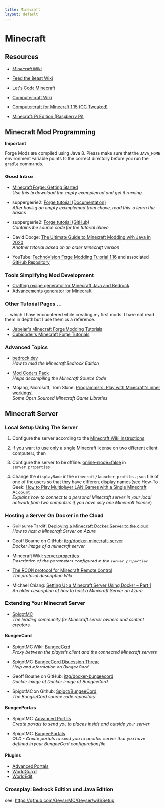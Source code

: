 ```yaml
---
title: Minecraft
layout: default
---
```


# Minecraft

## Resources

* [Minecraft Wiki](https://minecraft.gamepedia.com/Minecraft_Wiki)
* [Feed the Beast Wiki](https://ftb.gamepedia.com/FTB_Wiki)

* [Let's Code Minecraft](https://games.jff.de/lets-code-minecraft/)
* [Computercraft Wiki](http://www.computercraft.info/wiki/Main_Page)
* [Computercraft for Minecraft 1.15 (CC Tweaked)](https://www.curseforge.com/minecraft/mc-mods/cc-tweaked)
* [Minecraft: Pi Edition (Raspberry Pi)](https://www.minecraft.net/en-us/edition/pi/)

## Minecraft Mod Programming

**Important**

Forge Mods are compiled using Java 8. Please make sure that the `JAVA_HOME` environment variable points to the correct directory before you run the `gradle` commands.

### Good Intros

* [Minecraft Forge: Getting Started](https://mcforge.readthedocs.io/en/1.15.x/gettingstarted/)<br />*Use this to download the empty examplemod and get it running*<br />

* suppergerrie2: [Forge tutorial (Documentation)](https://suppergerrie2.com/category/forge-tutorial/)<br />*After having an empty examplemod from above, read this to learn the basics*<br />

* suppergerrie2: [Forge tutorial (GitHub)](https://github.com/suppergerrie2/ForgeTutorial)<br />*Contains the source code for the tutorial above*<br />

* David Dodge: [The Ultimate Guide to Minecraft Modding with Java in 2020](https://codakid.com/guide-to-minecraft-modding-with-java/)<br />*Another tutorial based on an older Minecraft version*

* YouTube: [TechnoVision Forge Modding Tutorial 1.16](https://www.youtube.com/watch?v=JOTH1eDP99Y&list=PLDhiRTZ_vnoUI3-9z0Zg-I8tTSp3EfOia) and associated [GitHub Repository](https://github.com/TechnoVisionDev/Forge-Modding-Tutorial-1.16)<br />

### Tools Simplifying Mod Development

* [Crafting recipe generator for Minecraft Java and Bedrock](https://crafting.thedestruc7i0n.ca)
* [Advancements generator for Minecraft](https://advancements.thedestruc7i0n.ca/)

### Other Tutorial Pages ...

... which I have encountered while creating my first mods. I have not read them in depth but I use them as a reference.

* [Jabelar's Minecraft Forge Modding Tutorials](http://jabelarminecraft.blogspot.com)
* [Cubicoder's Minecraft Forge Tutorials](https://cubicoder.github.io)

### Advanced Topics

* [bedrock.dev](https://bedrock.dev/)<br />*How to mod the Minecraft Bedrock Edition*<br />

* [Mod Coders Pack](https://minecraft.gamepedia.com/Programs_and_editors/Mod_Coder_Pack)<br />*Helps decompiling the Minecraft Source Code*<br />

* Mojang, Microsoft, Tom Stone: [Programmers: Play with Minecraft's inner workings!](https://www.minecraft.net/en-us/article/programmers-play-minecrafts-inner-workings)<br />*Some Open Sourced Minecraft Game Libraries*<br />

## Minecraft Server

### Local Setup Using The Server

1. Configure the server according to the [Minecraft Wiki instructions](https://minecraft.gamepedia.com/Tutorials/Setting_up_a_server)

1.  If you want to use only a single Minecraft license on two different client computers, then

1.  Configure the server to be offline: [online-mode=false](https://gaming.stackexchange.com/a/351825) in `server.properties`

1. Change the `displayName` in the `minecraft/launcher_profiles.json` file of one of the users so that they have different display names (see How-To Geek: [How to Play Multiplayer LAN Games with a Single Minecraft Account](https://www.howtogeek.com/239649/how-to-play-multiplayer-lan-games-with-a-single-minecraft-account/)<br />*Explains how to connect to a personal Minecraft server in your local network from two computers if you have only one Minecraft license*)

### Hosting a Server On Docker in the Cloud

* Guillaume Tardif: [Deploying a Minecraft Docker Server to the cloud](https://www.docker.com/blog/deploying-a-minecraft-docker-server-to-the-cloud/)<br />*How to host a Minecraft Server on Azure*<br />

* Geoff Bourne on GitHub: [itzg/docker-minecraft-server](https://github.com/itzg/docker-minecraft-server)<br />*Docker image of a minecraft server*

* Minecraft Wiki: [server.properties](https://minecraft.gamepedia.com/Server.properties)<br />*Description of the parameters configured in the `server.properties`*

* [The RCON protocol for Minecraft Remote Control](https://wiki.vg/RCON)<br />*The protocol description Wiki*

* Michael Chiang: [Setting Up a Minecraft Server Using Docker – Part 1](https://www.docker.com/blog/minecraft-server-docker-1/)<br />*An older description of how to host a Minecraft Server on Azure*<br />

### Extending Your Minecraft Server

* [SpigotMC](https://www.spigotmc.org/wiki/about-spigot/)<br />*The leading community for Minecraft server owners and content creators.*<br />

#### BungeeCord

* SpigotMC Wiki: [BungeeCord](https://www.spigotmc.org/wiki/bungeecord/)<br />*Proxy between the player's client and the connected Minecraft servers*<br />

* SpigotMC: [BungeeCord Disucssion Thread](https://www.spigotmc.org/threads/1-8-1-15-bungeecord.392/)<br />*Help and information on BungeeCord*<br />

* Geoff Bourne on GitHub: [itzg/docker-bungeecord](https://github.com/itzg/docker-bungeecord)<br />*Docker image of Docker image of BungeeCord*

* SpigotMC on Github: [Spigot/BungeeCord](https://github.com/SpigotMC/BungeeCord)<br />*The BungeeCord source code repository*<br />

#### BungeePortals

* SpigotMC: [Advanced Portals](https://www.spigotmc.org/resources/advanced-portals.14356/)<br />*Create portals to send you to places inside and outside your server*<br />

* SpigotMC: [BungeePortals](https://www.spigotmc.org/resources/bungeeportals.19/)<br />*OLD - Create portals to send you to another server that you have defined in your BungeeCord configuration file*<br />

#### Plugins

* [Advanced Portals](https://www.spigotmc.org/resources/advanced-portals.14356/)
* [WorldGuard](https://worldguard.enginehub.org/en/latest/regions/flags/)
* [WorldEdit](https://dev.bukkit.org/projects/worldedit)

### Crossplay: Bedrock Edition und Java Edition

see: https://github.com/GeyserMC/Geyser/wiki/Setup
